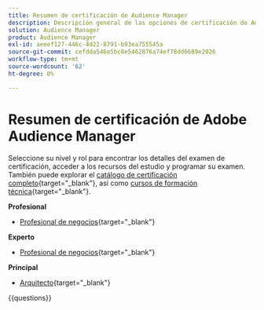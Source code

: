 ```yaml
---
title: Resumen de certificación de Audience Manager
description: Descripción general de las opciones de certificación de Adobe Audience Manager
solution: Audience Manager
product: Audience Manager
exl-id: aeeef127-446c-4d22-8791-b93ea755545a
source-git-commit: cefdda546e5bc8e5462876a74ef78dd6689e2026
workflow-type: tm+mt
source-wordcount: '62'
ht-degree: 0%

---
```


# Resumen de certificación de Adobe Audience Manager

Seleccione su nivel y rol para encontrar los detalles del examen de certificación, acceder a los recursos del estudio y programar su examen. También puede explorar el [catálogo de certificación completo](https://certification.adobe.com/certifications){target="_blank"}, así como [cursos de formación técnica](https://certification.adobe.com/courses/?/courses){target="_blank"}.

**Profesional**

* [Profesional de negocios](https://certification.adobe.com/certification/adobe-audience-business-practitioner-professional){target="_blank"} <!--AD0-E458-->

**Experto**

* [Profesional de negocios](https://certification.adobe.com/certification/adobe-audience-manager-business-practitioner-expert){target="_blank"} <!--AD0-E457-->

**Principal**

* [Arquitecto](https://certification.adobe.com/certification/audience-manager-architect-master){target="_blank"} <!--AD0-E454-->

{{questions}}

